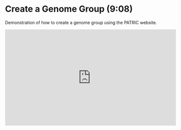 # Create a Genome Group (9:08)
Demonstration of how to create a genome group using the PATRIC website.

<iframe width="560" height="315" src="https://www.youtube.com/embed/FmJQ7CYNTpo" frameborder="0" allow="accelerometer; autoplay; encrypted-media; gyroscope; picture-in-picture" allowfullscreen></iframe>
